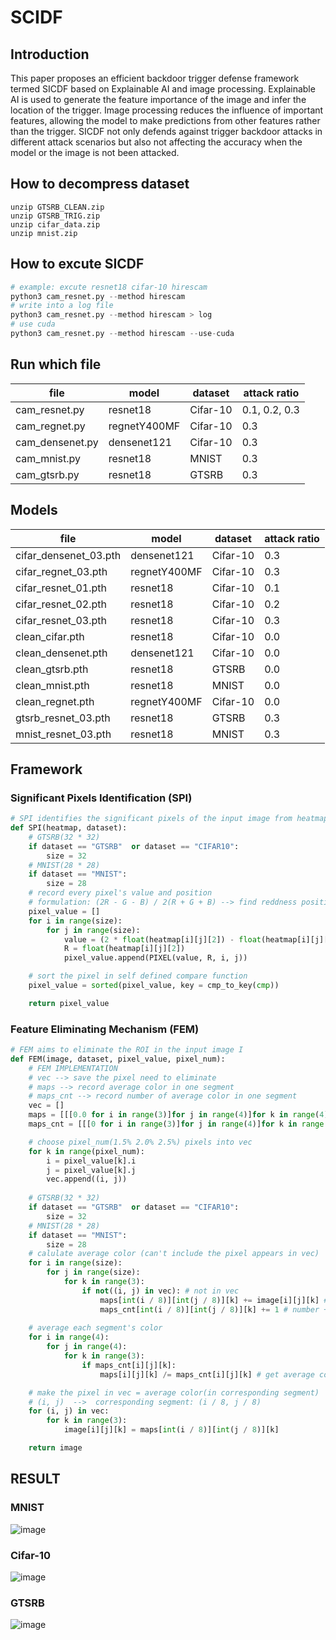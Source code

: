 # SCIDF

## Introduction
This paper proposes an efficient backdoor trigger defense
framework termed SICDF based on Explainable AI and image
processing. Explainable AI is used to generate the feature
importance of the image and infer the location of the trigger.
Image processing reduces the influence of important features,
allowing the model to make predictions from other features
rather than the trigger. SICDF not only defends against trigger
backdoor attacks in different attack scenarios but also not
affecting the accuracy when the model or the image is not
been attacked.

## How to decompress dataset
```
unzip GTSRB_CLEAN.zip  
unzip GTSRB_TRIG.zip
unzip cifar_data.zip
unzip mnist.zip
```

## How to excute SICDF
```python
# example: excute resnet18 cifar-10 hirescam 
python3 cam_resnet.py --method hirescam 
# write into a log file 
python3 cam_resnet.py --method hirescam > log
# use cuda
python3 cam_resnet.py --method hirescam --use-cuda
```

## Run which file
| file            | model        | dataset  | attack ratio  | 
|-----------------|--------------|----------|---------------|
| cam_resnet.py   | resnet18     | Cifar-10 | 0.1, 0.2, 0.3 |
| cam_regnet.py   | regnetY400MF | Cifar-10 | 0.3           |
| cam_densenet.py | densenet121  | Cifar-10 | 0.3           |
| cam_mnist.py    | resnet18     | MNIST    | 0.3           |
| cam_gtsrb.py    | resnet18     | GTSRB    | 0.3           |

## Models

| file                  | model        | dataset  | attack ratio | 
|-----------------------|--------------|----------|--------------|
| cifar_densenet_03.pth | densenet121  | Cifar-10 | 0.3          |
| cifar_regnet_03.pth   | regnetY400MF | Cifar-10 | 0.3          |
| cifar_resnet_01.pth   | resnet18     | Cifar-10 | 0.1          |
| cifar_resnet_02.pth   | resnet18     | Cifar-10 | 0.2          |
| cifar_resnet_03.pth   | resnet18     | Cifar-10 | 0.3          |
| clean_cifar.pth       | resnet18     | Cifar-10 | 0.0          |
| clean_densenet.pth    | densenet121  | Cifar-10 | 0.0          |
| clean_gtsrb.pth       | resnet18     | GTSRB    | 0.0          |
| clean_mnist.pth       | resnet18     | MNIST    | 0.0          |
| clean_regnet.pth      | regnetY400MF | Cifar-10 | 0.0          |
| gtsrb_resnet_03.pth   | resnet18     | GTSRB    | 0.3          |
| mnist_resnet_03.pth   | resnet18     | MNIST    | 0.3          |

## Framework
### Significant Pixels Identification (SPI)
```python
# SPI identifies the significant pixels of the input image from heatmap
def SPI(heatmap, dataset):
    # GTSRB(32 * 32)
    if dataset == "GTSRB"  or dataset == "CIFAR10":
        size = 32
    # MNIST(28 * 28)
    if dataset == "MNIST":
        size = 28        
    # record every pixel's value and position
    # formulation: (2R - G - B) / 2(R + G + B) --> find reddness position
    pixel_value = []
    for i in range(size):
        for j in range(size):
            value = (2 * float(heatmap[i][j][2]) - float(heatmap[i][j][0]) - float(heatmap[i][j][1])) / (2 * (float(heatmap[i][j][2]) + float(heatmap[i][j][1]) + float(heatmap[i][j][0]))) 
            R = float(heatmap[i][j][2])
            pixel_value.append(PIXEL(value, R, i, j))

    # sort the pixel in self defined compare function
    pixel_value = sorted(pixel_value, key = cmp_to_key(cmp)) 

    return pixel_value           
```

### Feature Eliminating Mechanism (FEM)
```python
# FEM aims to eliminate the ROI in the input image I
def FEM(image, dataset, pixel_value, pixel_num):
    # FEM IMPLEMENTATION
    # vec --> save the pixel need to eliminate
    # maps --> record average color in one segment
    # maps_cnt --> record number of average color in one segment
    vec = []
    maps = [[[0.0 for i in range(3)]for j in range(4)]for k in range(4)]
    maps_cnt = [[[0 for i in range(3)]for j in range(4)]for k in range(4)]

    # choose pixel_num(1.5% 2.0% 2.5%) pixels into vec
    for k in range(pixel_num):
        i = pixel_value[k].i
        j = pixel_value[k].j 
        vec.append((i, j))
  
    # GTSRB(32 * 32)
    if dataset == "GTSRB"  or dataset == "CIFAR10":
        size = 32
    # MNIST(28 * 28)
    if dataset == "MNIST":
        size = 28  
    # calulate average color (can't include the pixel appears in vec)
    for i in range(size):
        for j in range(size):
            for k in range(3):
                if not((i, j) in vec): # not in vec
                    maps[int(i / 8)][int(j / 8)][k] += image[i][j][k] # accumulate RGB value
                    maps_cnt[int(i / 8)][int(j / 8)][k] += 1 # number += 1
    
    # average each segment's color
    for i in range(4):
        for j in range(4):
            for k in range(3):
                if maps_cnt[i][j][k]:
                    maps[i][j][k] /= maps_cnt[i][j][k] # get average color 

    # make the pixel in vec = average color(in corresponding segment)
    # (i, j)  -->  corresponding segment: (i / 8, j / 8)
    for (i, j) in vec:
        for k in range(3):
            image[i][j][k] = maps[int(i / 8)][int(j / 8)][k]

    return image
```
## RESULT

### MNIST
![image](https://imgur.com/aSNMNRF)

### Cifar-10
![image](https://imgur.com/PWNXC7v)

### GTSRB
![image](https://imgur.com/iI32r2E)


































